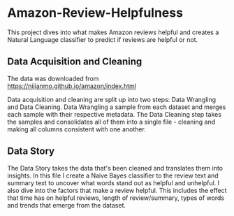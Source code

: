 # Amazon-Review-Helpfulness
This project dives into what makes Amazon reviews helpful and creates a Natural Language classifier to predict if reviews are helpful or not.

## Data Acquisition and Cleaning
The data was downloaded from https://nijianmo.github.io/amazon/index.html

Data acquisition and cleaning are split up into two steps: Data Wrangling and Data Cleaning.
Data Wrangling a sample from each dataset and merges each sample with their respective metadata.
The Data Cleaning step takes the samples and consolidates all of them into a single file - cleaning and making all columns consistent with one another.

## Data Story
The Data Story takes the data that's been cleaned and translates them into insights. In this file I create a Naive Bayes classifier to the review text and summary text to uncover what words stand out as helpful and unhelpful. I also dive into the factors that make a review helpful. This includes the effect that time has on helpful reviews, length of review/summary, types of words and trends that emerge from the dataset. 
